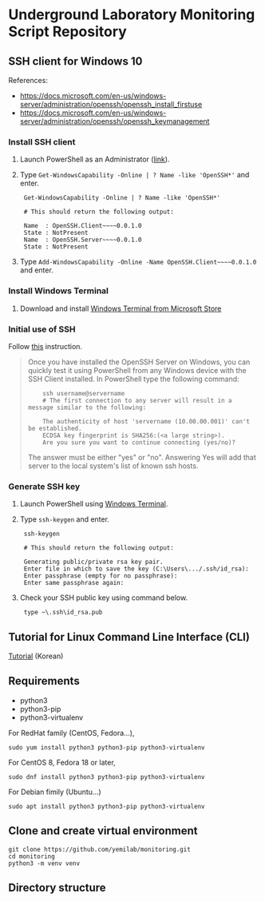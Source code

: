 # Underground Laboratory Monitoring Script Repository

## SSH client for Windows 10

References:
- https://docs.microsoft.com/en-us/windows-server/administration/openssh/openssh_install_firstuse
- https://docs.microsoft.com/en-us/windows-server/administration/openssh/openssh_keymanagement

### Install SSH client

1. Launch PowerShell as an Administrator ([link](https://www.howtogeek.com/194041/how-to-open-the-command-prompt-as-administrator-in-windows-8.1/)).

2. Type `Get-WindowsCapability -Online | ? Name -like 'OpenSSH*'` and enter.

        Get-WindowsCapability -Online | ? Name -like 'OpenSSH*'
        
        # This should return the following output:
        
        Name  : OpenSSH.Client~~~~0.0.1.0
        State : NotPresent
        Name  : OpenSSH.Server~~~~0.0.1.0
        State : NotPresent

3. Type `Add-WindowsCapability -Online -Name OpenSSH.Client~~~~0.0.1.0` and enter.

### Install Windows Terminal

1. Download and install [Windows Terminal from Microsoft Store](https://aka.ms/terminal)

### Initial use of SSH

Follow [this](https://docs.microsoft.com/en-us/windows-server/administration/openssh/openssh_install_firstuse#initial-use-of-ssh) instruction.

> Once you have installed the OpenSSH Server on Windows, you can quickly test it using PowerShell from any Windows device with the SSH Client installed. In PowerShell type the following command:
>
>         ssh username@servername
>         # The first connection to any server will result in a message similar to the following:
>         
>         The authenticity of host 'servername (10.00.00.001)' can't be established.
>         ECDSA key fingerprint is SHA256:(<a large string>).
>         Are you sure you want to continue connecting (yes/no)?
>
> The answer must be either "yes" or "no". Answering Yes will add that server to the local system's list of known ssh hosts.

### Generate SSH key

1. Launch PowerShell using [Windows Terminal](https://github.com/microsoft/terminal).

2. Type `ssh-keygen` and enter.

        ssh-keygen
        
        # This should return the following output:
        
        Generating public/private rsa key pair.
        Enter file in which to save the key (C:\Users\.../.ssh/id_rsa):
        Enter passphrase (empty for no passphrase):
        Enter same passphrase again:

3. Check your SSH public key using command below.

        type ~\.ssh\id_rsa.pub

## Tutorial for Linux Command Line Interface (CLI)

[Tutorial](https://cupibs.sharepoint.com/:p:/s/Y2L/EVmNektTj_pPsZkSf8xCudYBC7SUh1nj6Zbccr2lVI7fAQ?e=2Ze5lu) (Korean)

## Requirements

- python3
- python3-pip
- python3-virtualenv

For RedHat family (CentOS, Fedora...),

```
sudo yum install python3 python3-pip python3-virtualenv
```

For CentOS 8, Fedora 18 or later,

```
sudo dnf install python3 python3-pip python3-virtualenv
```

For Debian fimily (Ubuntu...)

```
sudo apt install python3 python3-pip python3-virtualenv
```

## Clone and create virtual environment

```
git clone https://github.com/yemilab/monitoring.git
cd monitoring
python3 -m venv venv
```

## Directory structure

